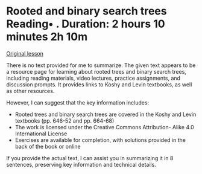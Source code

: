 # Rooted and binary search trees Reading• . Duration: 2 hours 10 minutes 2h 10m

[Original lesson](https://www.coursera.org/learn/uol-discrete-mathematics/supplement/joTQH/rooted-and-binary-search-trees)

There is no text provided for me to summarize. The given text appears to be a resource page for learning about rooted trees and binary search trees, including reading materials, video lectures, practice assignments, and discussion prompts. It provides links to Koshy and Levin textbooks, as well as other resources.

However, I can suggest that the key information includes:

* Rooted trees and binary search trees are covered in the Koshy and Levin textbooks (pp. 646-52 and pp. 664-68)
* The work is licensed under the Creative Commons Attribution- Alike 4.0 International License
* Exercises are available for completion, with solutions provided in the back of the book or online

If you provide the actual text, I can assist you in summarizing it in 8 sentences, preserving key information and technical details.

